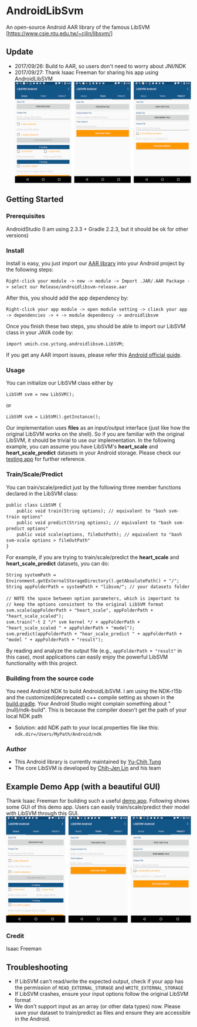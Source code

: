 # AndroidLibSvm
An open-source Android AAR library of the famous LibSVM [https://www.csie.ntu.edu.tw/~cjlin/libsvm/]

## Update
- 2017/09/26: Build to AAR, so users don't need to worry about JNI/NDK
- 2017/09/27: Thank Isaac Freeman for sharing his app using AndroidLibSVM
![Example Demo App](/Example/screenshots/demo_all.png?raw=true "Example Demo App")

## Getting Started

### Prerequisites
AndroidStudio (I am using 2.3.3 + Gradle 2.2.3, but it should be ok for other versions)

### Install
Install is easy, you just import our [AAR library](/Release/) into your Android project by the following steps:

```
Right-click your module -> new -> module -> Import .JAR/.AAR Package -> select our Release/androidlibsvm-release.aar
```

After this, you should add the app dependency by:

```
Right-click your app module -> open module setting -> clieck your app -> dependencies -> + -> module dependency -> androidlibsvm
```

Once you finish these two steps, you should be able to import our LibSVM class in your JAVA code by:

```
import umich.cse.yctung.androidlibsvm.LibSVM;
```

If you get any AAR import issues, please refer this [Android official guide](https://developer.android.com/studio/projects/android-library.html).

### Usage
You can initialize our LibSVM class either by

```
LibSVM svm = new LibSVM();
```

or

```
LibSVM svm = LibSVM().getInstance();
```

Our implementation uses **files** as an input/output interface (just like how the original LibSVM works on the shell). So if you are familiar with the original LibSVM, it should be trivial to use our implementation.
In the following example, you can assume you have LibSVM's **heart\_scale** and **heart\_scale\_predict** datasets in your Android storage. Please check our [testing app](AndroidLibSVM/app/src/main/java/edu/umich/eecs/androidlibsvm/) for further reference.

### Train/Scale/Predict
You can train/scale/predict just by the following three member functions declared in the LibSVM class:

```
public class LibSVM {
    public void train(String options); // equivalent to "bash svm-train options"
    public void predict(String options); // equivalent to "bash svm-predict options"
    public void scale(options, fileOutPath); // equivalent to "bash svm-scale options > fileOutPath"
}
```

For example, if you are trying to train/scale/predict the **heart\_scale** and **heart\_scale\_predict** datasets, you can do:

```
String systemPath = Environment.getExternalStorageDirectory().getAbsolutePath() + "/";
String appFolderPath = systemPath + "libsvm/"; // your datasets folder

// NOTE the space between option parameters, which is important to
// keep the options consistent to the original LibSVM format
svm.scale(appFolderPath + "heart_scale", appFolderPath + "heart_scale_scaled");
svm.train("-t 2 "/* svm kernel */ + appFolderPath + "heart_scale_scaled " + appFolderPath + "model");
svm.predict(appFolderPath + "hear_scale_predict " + appFolderPath + "model " + appFolderPath + "result");
```

By reading and analyze the output file (e.g., ```appFolderPath + "result"``` in this case), most applications can easily enjoy the powerful LibSVM functionality with this project.

### Building from the source code
You need Android NDK to build AndroidLibSVM. I am using the NDK-r15b and the customized(deprecated) c++ compile setting as shown in the [build.gradle](AndroidLibSVM/androidlibsvm/build.gradle).
Your Android Studio might complain something about "(null)/ndk-build". This is because the compiler doesn't get the path of your local NDK path
- Solution: add NDK path to your local.properties file like this:
``` ndk.dir=/Users/MyPath/Android/ndk```

### Author
- This Android library is currently maintained by [Yu-Chih Tung](https://yctung.github.io/)
- The core LibSVM is developed by [Chih-Jen Lin](https://www.csie.ntu.edu.tw/~cjlin/index.html) and his team

## Example Demo App (with a beautiful GUI)
Thank Isaac Freeman for building such a useful [demo app](/Example). Following shows some GUI of this demo app. Users can easily train/scale/predict their model with LibSVM through this GUI.
![Example Demo App](/Example/screenshots/demo_all.png?raw=true "Example Demo App")

### Credit
Isaac Freeman

## Troubleshooting
- If LibSVM can't read/write the expected output, check if your app has the permission of ```READ_EXTERNAL_STORAGE``` and ```WRITE_EXTERNAL_STORAGE```
- If LibSVM crashes, ensure your input options follow the original LibSVM format
- We don't support input as an array (or other data types) now. Please save your dataset to train/predict as files and ensure they are accessible in the Android.
